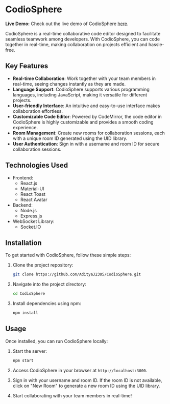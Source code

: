 # CodioSphere

**Live Demo:** Check out the live demo of CodioSphere [here](https://codiosphere.vercel.app/).

CodioSphere is a real-time collaborative code editor designed to facilitate seamless teamwork among developers. With CodioSphere, you can code together in real-time, making collaboration on projects efficient and hassle-free.

## Key Features

- **Real-time Collaboration**: Work together with your team members in real-time, seeing changes instantly as they are made.
- **Language Support**: CodioSphere supports various programming languages, including JavaScript, making it versatile for different projects.
- **User-friendly Interface**: An intuitive and easy-to-use interface makes collaboration effortless.
- **Customizable Code Editor**: Powered by CodeMirror, the code editor in CodioSphere is highly customizable and provides a smooth coding experience.
- **Room Management**: Create new rooms for collaboration sessions, each with a unique room ID generated using the UID library.
- **User Authentication**: Sign in with a username and room ID for secure collaboration sessions.

## Technologies Used

- Frontend:
  - React.js
  - Material-UI
  - React Toast
  - React Avatar
- Backend:
  - Node.js
  - Express.js
- WebSocket Library:
  - Socket.IO

## Installation

To get started with CodioSphere, follow these simple steps:

1. Clone the project repository:
   ```bash
   git clone https://github.com/AdityaJ2305/CodioSphere.git
   ```

2. Navigate into the project directory:
   ```bash
   cd CodioSphere
   ```

3. Install dependencies using npm:
   ```bash
   npm install
   ```

## Usage

Once installed, you can run CodioSphere locally:

1. Start the server:
   ```bash
   npm start
   ```

2. Access CodioSphere in your browser at `http://localhost:3000`.

3. Sign in with your username and room ID. If the room ID is not available, click on "New Room" to generate a new room ID using the UID library.

4. Start collaborating with your team members in real-time!

